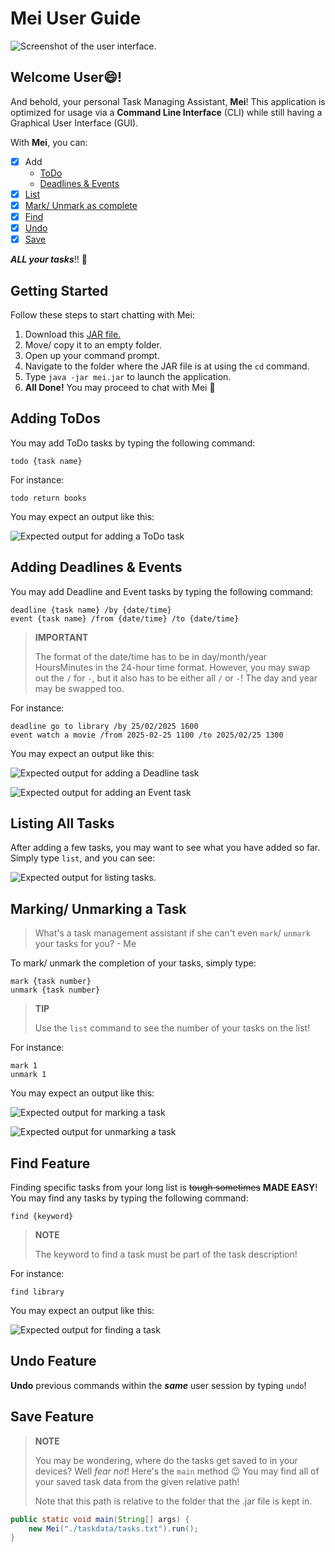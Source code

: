 # Mei User Guide

![Screenshot of the user interface.](Ui.png)

## Welcome User😄! 
And behold, your personal Task Managing Assistant, **Mei**!
This application is optimized for usage via a **Command Line Interface** (CLI) while still having a Graphical User Interface (GUI).

With **Mei**, you can:
- [x]  Add
    - [ToDo](#adding-todos)
    - [Deadlines & Events](#adding-deadlines--events)
- [x]  [List](#listing-all-tasks)
- [x]  [Mark/ Unmark as complete](#marking-unmarking-a-task)
- [x]  [Find](#find-feature)
- [x]  [Undo](#undo-feature)
- [x]  [Save](#save-feature)

***ALL your tasks***!! 🥳

## Getting Started

Follow these steps to start chatting with Mei:
1. Download this [JAR file.](https://github.com/TobyCyan/ip/releases/download/A-Release/mei.jar)
2. Move/ copy it to an empty folder.
3. Open up your command prompt.
4. Navigate to the folder where the JAR file is at using the `cd` command.
5. Type `java -jar mei.jar` to launch the application.
6. **All Done!** You may proceed to chat with Mei 🥳


## Adding ToDos

You may add ToDo tasks by typing the following command:
```
todo {task name}
```

For instance:
```
todo return books
```

You may expect an output like this:

![Expected output for adding a ToDo task](AddToDoOutput.png)


## Adding Deadlines & Events

You may add Deadline and Event tasks by typing the following command:
```
deadline {task name} /by {date/time}
event {task name} /from {date/time} /to {date/time}
```

> **IMPORTANT**
> 
> The format of the date/time has to be in day/month/year HoursMinutes in the 24-hour time format.
> However, you may swap out the `/` for `-`, but it also has to be either all `/` or `-`!
> The day and year may be swapped too.

For instance:
```
deadline go to library /by 25/02/2025 1600
event watch a movie /from 2025-02-25 1100 /to 2025/02/25 1300
```

You may expect an output like this:

![Expected output for adding a Deadline task](AddDeadlineOutput.png)

![Expected output for adding an Event task](AddEventOutput.png)


## Listing All Tasks

After adding a few tasks, you may want to see what you have added so far.
Simply type `list`, and you can see:

![Expected output for listing tasks.](ListOutput.png)


## Marking/ Unmarking a Task

> What's a task management assistant if she can't even `mark`/ `unmark` your tasks for you? - Me

To mark/ unmark the completion of your tasks, simply type:
```
mark {task number}
unmark {task number}
```

> **TIP**
> 
> Use the `list` command to see the number of your tasks on the list!

For instance:
```
mark 1
unmark 1
```

You may expect an output like this:

![Expected output for marking a task](MarkOutput.png)

![Expected output for unmarking a task](UnmarkOutput.png)


## Find Feature

Finding specific tasks from your long list is ~~tough sometimes~~ **MADE EASY**!
You may find any tasks by typing the following command:
```
find {keyword}
```
> **NOTE**
> 
> The keyword to find a task must be part of the task description!

For instance:
```
find library
```

You may expect an output like this:

![Expected output for finding a task](FindOutput.png)


## Undo Feature

**Undo** previous commands within the ***same*** user session by typing `undo`!


## Save Feature

> **NOTE**
> 
> You may be wondering, where do the tasks get saved to in your devices?
> Well *fear not*! Here's the `main` method 😉
> You may find all of your saved task data from the given relative path!
> 
> Note that this path is relative to the folder that the .jar file is kept in.
```java
public static void main(String[] args) {
    new Mei("./taskdata/tasks.txt").run();
}
```
